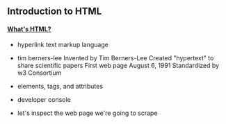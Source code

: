 ## Introduction to HTML

#### [What's HTML?](https://developer.mozilla.org/en-US/docs/Learn/HTML/Introduction_to_HTML/Getting_started#What_is_HTML)
- hyperlink text markup language
- tim berners-lee Invented by Tim Berners-Lee
Created "hypertext" to share scientific papers
First web page August 6, 1991
Standardized by w3 Consortium 

- elements, tags, and attributes

- developer console

- let's inspect the web page we're going to scrape


